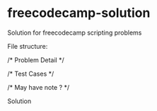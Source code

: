 # freecodecamp-solution
Solution for freecodecamp scripting problems

File structure:

/*
Problem Detail
*/

/*
Test Cases
*/

/*
May have note ?
*/

Solution
